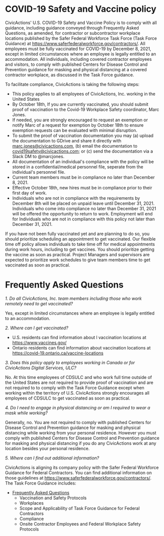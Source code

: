 # COVID-19 Safety and Vaccine policy

CivicActions' U.S. COVID-19 Safety and Vaccine Policy is to comply with all guidance, including guidance conveyed through Frequently Asked Questions, as amended, for contractor or subcontractor workplace locations published by the Safer Federal Workforce Task Force (Task Force Guidance) at https://www.saferfederalworkforce.gov/contractors/.
All employees must be fully vaccinated for COVID-19 by December 8, 2021, except in limited circumstances where an employee is legally entitled to an accommodation.
All individuals, including covered contractor employees and visitors, to comply with published Centers for Disease Control and Prevention guidance for masking and physical distancing at a covered contractor workplace, as discussed in the Task Force guidance.

To facilitate compliance, CivicActions is taking the following steps:

- This policy applies to all employees of CivicActions, Inc. working in the United States
- By October 18th, If you are currently vaccinated, you should submit proof of vaccination to the Covid-19 Workplace Safety coordinator, Marc Jones.
- If needed, you are strongly encouraged to request an exemption or notify Marc of a request for exemption by October 18th to ensure exemption requests can be evaluated with minimal disruption.
- To submit the proof of vaccination documentation you may (a) upload the documentation to GDrive and share it directly with marc.jones@civicactions.com, (b) email the documentation to covid19safety@civicactions.com; or (c) send the documentation via a Slack DM to @marcjones.
- All documentation of an individual's compliance with the policy will be stored in a confidential/medical personnel file, seperate from the individual's personnel file.
- Current team members must be in compliance no later than December 8, 2021.
- Effective October 18th, new hires must be in compliance prior to their first day of work.
- Individuals who are not in compliance with the requirements by December 8th will be placed on unpaid leave until December 31, 2021. Individuals who come into compliance no later than December 31, 2021 will be offered the opportunity to return to work. Employment will end for Individuals who are not in compliance with this policy not later than December 31, 2021.

If you have not been fully vaccinated yet and are planning to do so, you should prioritize scheduling an appointment to get vaccinated. Our flexible time off policy allows individuals to take time off for medical appointments during work hours, including to get vaccines. You should prioritize getting the vaccine as soon as practical. Project Managers and supervisors are expected to prioritize work schedules to give team members time to get vaccinated as soon as practical.

# Frequently Asked Questions

_1. Do all CivicActions, Inc. team members including those who work remotely need to get vaccinated?_

Yes, except in limited circumstances where an employee is legally entitled to an accommodation.

_2. Where can I get vaccinated?_

- U.S. residents can find information about l vaccination locations at https://www.vaccines.gov/
- Ontario residents can find information about vaccination locations at https://covid-19.ontario.ca/vaccine-locations

_3. Does this policy apply to employees working in Canada or for CivicActions Digital Services, ULC?_

No. At this time employees of CDSULC and who work full time outside of the United States are not required to provide proof of vaccination and are not required to to comply with the Task Force Guidance except when working within the territory of U.S. CivicActions strongly encourages all employees of CDSULC to get vaccinated as soon as practical.

_4. Do I need to engage in physical distancing or am I required to wear a mask while working?_

Generally, no. You are not required to comply with published Centers for Disease Control and Prevention guidance for masking and physical distancing while working from your personal residence. However you must comply with published Centers for Disease Control and Prevention guidance for masking and physical distancing if you do any CivicActions work at any location besides your personal residence.

_5. Where can I find out additional information?_

CivicActions is aligning its company policy with the Safer Federal Workforce Guidance for Federal Contractors. You can find additional information on those guidelines at https://www.saferfederalworkforce.gov/contractors/.
The Task Force Guidance includes:

- [Frequently Asked Questions](https://www.saferfederalworkforce.gov/faq/contractors/)
  - Vaccination and Safety Protocols
  - Workplaces
  - Scope and Applicability of Task Force Guidance for Federal Contractors
  - Compliance
  - Onsite Contractor Employees and Federal Workplace Safety Protocols

